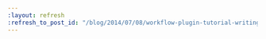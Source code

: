 ```yaml
---
:layout: refresh
:refresh_to_post_id: "/blog/2014/07/08/workflow-plugin-tutorial-writing-a-step-impl"
---
```

